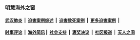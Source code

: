 
### 明慧海外之窗

####  [武汉肺炎](indexes/365.md?t=01061300) &nbsp;|&nbsp;  [迫害案例综述](indexes/328.md?t=01061300) &nbsp;|&nbsp; [迫害致死案例](indexes/277.md?t=01061300)  &nbsp;|&nbsp; [更多迫害案例](indexes/81.md?t=01061300)  &nbsp;|&nbsp; 
####  [时事评论](indexes/251.md?t=01061300) &nbsp;|&nbsp; [海外简讯](indexes/245.md?t=01061300)&nbsp;|&nbsp;  [社会支持](indexes/140.md?t=01061300) &nbsp;|&nbsp; [褒奖决议](indexes/282.md?t=01061300) &nbsp;|&nbsp; [社区报道](indexes/91.md?t=01061300)  &nbsp;|&nbsp; [天人之间](indexes/78.md?t=01061300) 

